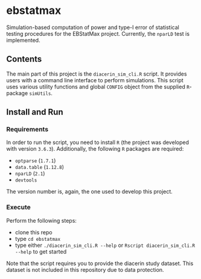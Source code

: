 # ebstatmax
Simulation-based computation of power and type-I error of statistical testing procedures for the EBStatMax project. Currently, the `nparLD` test is implemented.

## Contents

The main part of this project is the `diacerin_sim_cli.R` script. It provides users with a command line interface to perform simulations. This script uses various utility functions and global `CONFIG` object from the supplied `R`-package `simUtils`.

## Install and Run

### Requirements
In order to run the script, you need to install `R` (the project was developed with version `3.6.3`). Additionally, the following `R` packages are required:
  - `optparse` (`1.7.1`)
  - `data.table` (`1.12.8`)
  - `nparLD` (`2.1`)
  - `devtools`

The version number is, again, the one used to develop this project.

### Execute
Perform the following steps:
  - clone this repo
  - type `cd ebstatmax`
  - type either `./diacerin_sim_cli.R --help` or `Rscript diacerin_sim_cli.R --help` to get started

Note that the script requires you to provide the diacerin study dataset. This dataset is not included in this repository due to data protection.



